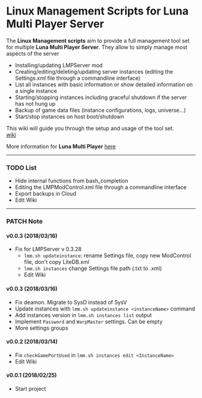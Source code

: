 # Linux Management Scripts for Luna Multi Player Server 
The **Linux Management scripts** aim to provide a full management tool set for multiple **Luna Multi Player Server**. They allow to simply manage most aspects of the server

  * Installing/updating LMPServer mod
  * Creating/editing/deleting/updating server instances (editing the Settings.xml file through a commandline interface)
  * List all instances with basic information or show detailed information on a single instance
  * Starting/stopping instances including graceful shutdown if the server has not hung up
  * Backup of game data files (instance configurations, logs, universe...)
  * Start/stop instances on host boot/shutdown

This wiki will guide you through the setup and usage of the tool set.  
[wiki](https://github.com/artnod78/KSP-DMP-Manager/wiki)

More information for **Luna Multi Player** [here](http://lunamultiplayer.com/)

-------------

### TODO List
* Hide internal functions from bash_completion
* Editing the LMPModControl.xml file through a commandline interface
* Export backups in Cloud
* Edit Wiki

-------------

### PATCH Note
#### v0.0.3 (2018/03/16)
* Fix for LMPServer v 0.3.28
  * ``lmm.sh updateinstance``: rename Settings file, copy new ModControl file, don't copy LiteDB.xml
  * ``lmm.sh instances`` change Settings file path (.txt to .xml)
  * Edit Wiki
 
#### v0.0.3 (2018/03/16)
* Fix deamon. Migrate to SysD instead of SysV
* Update instances with ``lmm.sh updateinstance <instanceName>`` command
* Add instances version in ``lmm.sh instances list`` output
* Implement ``Password`` and ``WarpMaster`` settings. Can be empty
* More settings groups

#### v0.0.2 (2018/03/14)
* Fix ``checkGamePortUsed`` in ``lmm.sh instances edit <InstanceName>``
* Edit Wiki

#### v0.0.1 (2018/02/25)
* Start project
